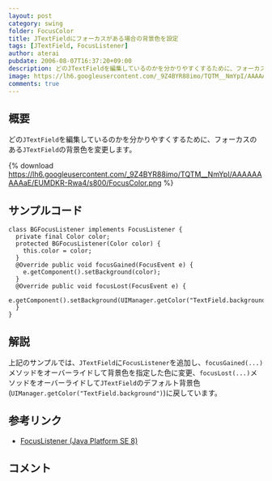 ```yaml
---
layout: post
category: swing
folder: FocusColor
title: JTextFieldにフォーカスがある場合の背景色を設定
tags: [JTextField, FocusListener]
author: aterai
pubdate: 2006-08-07T16:37:20+09:00
description: どのJTextFieldを編集しているのかを分かりやすくするために、フォーカスのあるJTextFieldの背景色を変更します。
image: https://lh6.googleusercontent.com/_9Z4BYR88imo/TQTM__NmYpI/AAAAAAAAAaE/EUMDKR-Rwa4/s800/FocusColor.png
comments: true
---
```

## 概要
どの`JTextField`を編集しているのかを分かりやすくするために、フォーカスのある`JTextField`の背景色を変更します。

{% download https://lh6.googleusercontent.com/_9Z4BYR88imo/TQTM__NmYpI/AAAAAAAAAaE/EUMDKR-Rwa4/s800/FocusColor.png %}

## サンプルコード
<pre class="prettyprint"><code>class BGFocusListener implements FocusListener {
  private final Color color;
  protected BGFocusListener(Color color) {
    this.color = color;
  }
  @Override public void focusGained(FocusEvent e) {
    e.getComponent().setBackground(color);
  }
  @Override public void focusLost(FocusEvent e) {
    e.getComponent().setBackground(UIManager.getColor("TextField.background"));
  }
}
</code></pre>

## 解説
上記のサンプルでは、`JTextField`に`FocusListener`を追加し、`focusGained(...)`メソッドをオーバーライドして背景色を指定した色に変更、`focusLost(...)`メソッドをオーバーライドして`JTextField`のデフォルト背景色(`UIManager.getColor("TextField.background")`)に戻しています。

## 参考リンク
- [FocusListener (Java Platform SE 8)](https://docs.oracle.com/javase/jp/8/docs/api/java/awt/event/FocusListener.html)

<!-- dummy comment line for breaking list -->

## コメント

